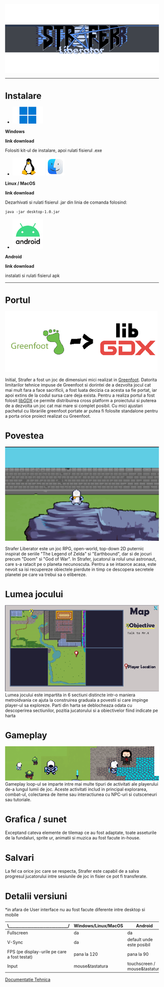 
![strafer-liberator-master/assets/images/UI/menu/mainMenu/logo.png](strafer-liberator-master/assets/images/UI/menu/mainMenu/logo.png)


----------


# Instalare
- ![Documentatie/Dita/images/windows.png](Documentatie/Dita/images/windows.png)

**Windows** 

**link download**

Folositi kit-ul de instalare, apoi rulati fisierul .exe


- ![Documentatie/Dita/images/linux.png](Documentatie/Dita/images/linux.png) ![Documentatie/Dita/images/macos.png](Documentatie/Dita/images/macos.png)

**Linux / MacOS**

**link download**

Dezarhivati si rulati fisierul .jar din linia de comanda folosind:
```
java -jar desktop-1.0.jar
```

- ![Documentatie/Dita/images/android.png](Documentatie/Dita/images/android.png)

**Android**

**link download**

instalati si rulati fisierul apk 

----------
# Portul 
![Documentatie/Dita/images/port.png](Documentatie/Dita/images/port.png)

Initial, Strafer a fost un joc de dimensiuni mici realizat in [Greenfoot](https://www.greenfoot.org/door). Datorita limitarilor tehnice impuse de Greenfoot si dorintei de a dezvolta jocul cat mai mult fara a face sacrificii, a fost luata decizia ca acesta sa fie portat, iar apoi extins de la codul sursa care deja exista. Pentru a realiza portul a fost folosit [libGDX](https://libgdx.com/) ce permite distribuirea cross platform a proiectului si puterea de a dezvolta un joc cat mai mare si complet posibil. Cu mici ajustari pachetul cu librariile greenfoot portate ar putea fi folosite standalone pentru a porta orice proiect realizat cu Greenfoot.


# Povestea
![Documentatie/Dita/images/game%20ss/wall.png](Documentatie/Dita/images/game%20ss/wall.png)

Strafer Liberator este un joc RPG, open-world, top-down 2D puternic inspirat de seriile "The Legend of Zelda" si "Earthbound", dar si de jocuri precum "Doom" si "God of War". 
In Strafer, jucatorul ia rolul unui astronaut, care s-a ratacit pe o planeta necunoscuta. Pentru a se intaorce acasa, este nevoit sa isi recupereze obiectele pierdute in timp ce descopera secretele planetei  pe care va trebui sa o elibereze.

# Lumea jocului

![Documentatie/Dita/images/game%20ss/ss%20map.png](Documentatie/Dita/images/game%20ss/ss%20map.png)
Lumea jocului este impartita in 6 sectiuni distincte intr-o maniera metroidvania ce ajuta la construirea graduala a povestii si care impinge player-ul sa exploreze. Parti din harta se deblocheaza odata cu descoperirea sectiunilor, pozitia jucatorului si a obiectivelor fiind indicate pe harta


# Gameplay

![Documentatie/Dita/images/game%20ss/SS.png](Documentatie/Dita/images/game%20ss/SS.png)
Gameplay loop-ul se imparte intre mai multe tipuri de activitati ale playerului  de-a lungul lumii de joc. Aceste activitati includ in principal explorarea, combat-ul, colectarea de iteme sau interactiunea cu NPC-uri si cutsceneuri sau tutoriale.

# Grafica / sunet

Exceptand cateva elemente de tilemap ce au fost adaptate, toate asseturile de la fundaluri, sprite ur, animatii si muzica au fost facute in-house.

# Salvari
La fel ca orice joc care se respecta, Strafer este capabil de a salva progresul jucatorului intre sesiunile de joc in fisier ce pot fi transferate.

# Detalii versiuni
*in afara de User interface nu au fost facute diferente intre desktop si mobile

|  \\_____________________________/ | Windows/Linux/MacOS|Android   |
|---|---|---|
  | Fullscreen |    da  |da   |
  |V-Sync|da|default unde este posibil|
| FPS (pe display-urile pe care a fost testat)  |   pana la 120|  pana la 90 |
| Input   |mouse&tastatura   | touchscreen / mouse&tastatura  |
[Documentatie Tehnica](https://github.com/KOTerra/StraferLiberator/tree/portGreenfoot/Documentatie)
